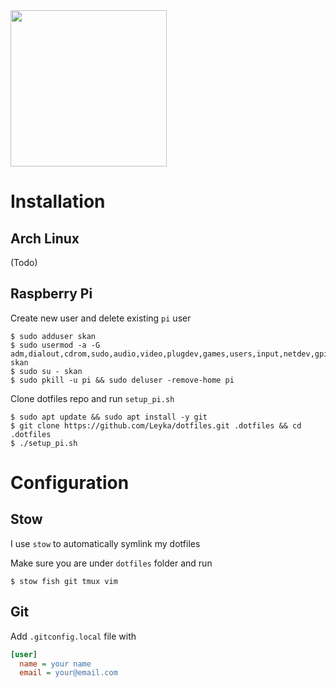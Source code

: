 <img src="https://github.com/jglovier/dotfiles-logo/blob/master/dotfiles-logo.png" width="250">

# Installation 

## Arch Linux

(Todo)

## Raspberry Pi

Create new user and delete existing `pi` user
```
$ sudo adduser skan
$ sudo usermod -a -G adm,dialout,cdrom,sudo,audio,video,plugdev,games,users,input,netdev,gpio,i2c,spi skan
$ sudo su - skan
$ sudo pkill -u pi && sudo deluser -remove-home pi
```

Clone dotfiles repo and run `setup_pi.sh`
```
$ sudo apt update && sudo apt install -y git
$ git clone https://github.com/Leyka/dotfiles.git .dotfiles && cd .dotfiles
$ ./setup_pi.sh
```

# Configuration 

## Stow

I use `stow` to automatically symlink my dotfiles

Make sure you are under `dotfiles` folder and run

```
$ stow fish git tmux vim
```

## Git

Add `.gitconfig.local` file with
```ini
[user]
  name = your name
  email = your@email.com
```
